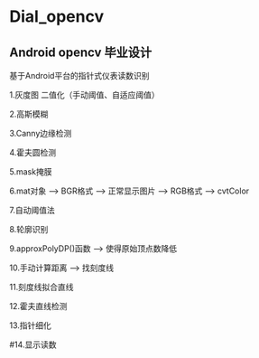 # Dial_opencv

## Android opencv 毕业设计
基于Android平台的指针式仪表读数识别

1.灰度图 二值化（手动阈值、自适应阈值）

2.高斯模糊

3.Canny边缘检测

4.霍夫圆检测

5.mask掩膜

6.mat对象 --> BGR格式 --> 正常显示图片 --> RGB格式 --> cvtColor

7.自动阈值法

8.轮廓识别

9.approxPolyDP()函数 --> 使得原始顶点数降低

10.手动计算距离 --> 找刻度线

11.刻度线拟合直线

12.霍夫直线检测

13.指针细化

#14.显示读数

